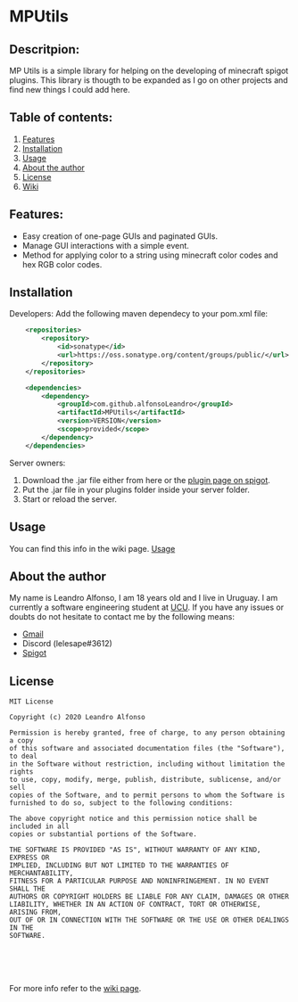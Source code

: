 # MPUtils

## Descritpion:
MP Utils is a simple library for helping on the developing of minecraft spigot plugins. This library is thougth to be expanded as I go on other projects and find new things I could add here.


## Table of contents:
1. [Features](#features)
2. [Installation](#installation)
3. [Usage](#usage)
4. [About the author](#author)
5. [License](#license)
6. [Wiki](#wiki)
  
  
<a name="features"></a>
## Features:
  - Easy creation of one-page GUIs and paginated GUIs.
  - Manage GUI interactions with a simple event.
  - Method for applying color to a string using minecraft color codes and hex RGB color codes.

<a name="installation"></a>
## Installation
Developers:
  Add the following maven dependecy to your pom.xml file:
```xml
    <repositories>
        <repository>
            <id>sonatype</id>
            <url>https://oss.sonatype.org/content/groups/public/</url>
        </repository>
    </repositories>
```
```xml
    <dependencies>
        <dependency>
            <groupId>com.github.alfonsoLeandro</groupId>
            <artifactId>MPUtils</artifactId>
            <version>VERSION</version>
            <scope>provided</scope>
        </dependency>
    </dependencies>
```
Server owners:
  1. Download  the .jar file either from here or the [plugin page on spigot](https://www.spigotmc.org/resources/mputils.82788/).
  2. Put the .jar file in your plugins folder inside your server folder.
  3. Start or reload the server.
  
 
<a name="usage"></a>
## Usage
You can find this info in the wiki page. [Usage](https://github.com/alfonsoLeandro/MPUtils/wiki/Usage)



<a name="author"></a>
## About the author
My name is Leandro Alfonso, I am 18 years old and I live in Uruguay. I am currently a software engineering student at [UCU](https://ucu.edu.uy).
If you have any issues or doubts do not hesitate to contact me by the following means:
 - [Gmail](mailto:leandroalfonsoporley@gmail.com)
 - Discord (lelesape#3612)
 - [Spigot](https://www.spigotmc.org/members/lelesape.270057/)


<a name="license"></a>
## License
```
MIT License

Copyright (c) 2020 Leandro Alfonso

Permission is hereby granted, free of charge, to any person obtaining a copy
of this software and associated documentation files (the "Software"), to deal
in the Software without restriction, including without limitation the rights
to use, copy, modify, merge, publish, distribute, sublicense, and/or sell
copies of the Software, and to permit persons to whom the Software is
furnished to do so, subject to the following conditions:

The above copyright notice and this permission notice shall be included in all
copies or substantial portions of the Software.

THE SOFTWARE IS PROVIDED "AS IS", WITHOUT WARRANTY OF ANY KIND, EXPRESS OR
IMPLIED, INCLUDING BUT NOT LIMITED TO THE WARRANTIES OF MERCHANTABILITY,
FITNESS FOR A PARTICULAR PURPOSE AND NONINFRINGEMENT. IN NO EVENT SHALL THE
AUTHORS OR COPYRIGHT HOLDERS BE LIABLE FOR ANY CLAIM, DAMAGES OR OTHER
LIABILITY, WHETHER IN AN ACTION OF CONTRACT, TORT OR OTHERWISE, ARISING FROM,
OUT OF OR IN CONNECTION WITH THE SOFTWARE OR THE USE OR OTHER DEALINGS IN THE
SOFTWARE.
```


<br>
<br>
<br>

For more info refer to the [wiki page](../../wiki).
